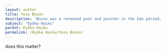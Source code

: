 ```yaml
---
layout: author
title: Yosa Buson
description: "Buson was a renowned poet and painter in the Edo period, known for his exquisite haiku that captures the beauty of nature and the changing seasons."
subject: "Kyōka Haiku"
parent: Kyōka Haiku
permalink: /Kyōka Haiku/Yosa Buson/
---
```


does this matter?
